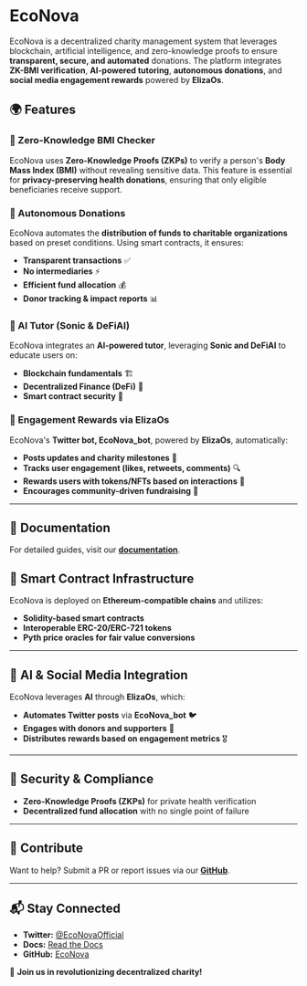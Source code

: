 # EcoNova

EcoNova is a decentralized charity management system that leverages blockchain, artificial intelligence, and zero-knowledge proofs to ensure **transparent, secure, and automated** donations. The platform integrates **ZK-BMI verification**, **AI-powered tutoring**, **autonomous donations**, and **social media engagement rewards** powered by **ElizaOs**.

## 🌍 Features

### 🔹 Zero-Knowledge BMI Checker

EcoNova uses **Zero-Knowledge Proofs (ZKPs)** to verify a person's **Body Mass Index (BMI)** without revealing sensitive data. This feature is essential for **privacy-preserving health donations**, ensuring that only eligible beneficiaries receive support.

### 🔹 Autonomous Donations

EcoNova automates the **distribution of funds to charitable organizations** based on preset conditions. Using smart contracts, it ensures:

- **Transparent transactions** ✅
- **No intermediaries** ⚡
- **Efficient fund allocation** 💰
- **Donor tracking & impact reports** 📊

### 🔹 AI Tutor (Sonic & DeFiAI)

EcoNova integrates an **AI-powered tutor**, leveraging **Sonic and DeFiAI** to educate users on:

- **Blockchain fundamentals** 🏗️
- **Decentralized Finance (DeFi)** 💱
- **Smart contract security** 🔐

### 🔹 Engagement Rewards via ElizaOs

EcoNova's **Twitter bot, EcoNova_bot**, powered by **ElizaOs**, automatically:

- **Posts updates and charity milestones** 📢
- **Tracks user engagement (likes, retweets, comments)** 🔍
- **Rewards users with tokens/NFTs based on interactions** 🎁
- **Encourages community-driven fundraising** 🤝

---

## 📜 Documentation

For detailed guides, visit our **[documentation](https://econovadocs.vercel.app/)**.

## 📡 Smart Contract Infrastructure

EcoNova is deployed on **Ethereum-compatible chains** and utilizes:

- **Solidity-based smart contracts**
- **Interoperable ERC-20/ERC-721 tokens**
- **Pyth price oracles for fair value conversions**

---

## 🤖 AI & Social Media Integration

EcoNova leverages **AI** through **ElizaOs**, which:

- **Automates Twitter posts** via **EcoNova_bot** 🐦
- **Engages with donors and supporters** 📢
- **Distributes rewards based on engagement metrics** 🎖️

---

## 🔐 Security & Compliance

- **Zero-Knowledge Proofs (ZKPs)** for private health verification
- **Decentralized fund allocation** with no single point of failure

---

## 🤝 Contribute

Want to help? Submit a PR or report issues via our **[GitHub](https://github.com/Imdavyking/econova/)**.

---

## 📬 Stay Connected

- **Twitter:** [@EcoNovaOfficial](https://x.com/EcoNova_Bot)
- **Docs:** [Read the Docs](https://econovadocs.vercel.app/)
- **GitHub:** [EcoNova](https://github.com/Imdavyking/econova/)

🚀 **Join us in revolutionizing decentralized charity!**
